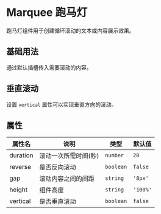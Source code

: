 # Marquee 跑马灯

跑马灯组件用于创建循环滚动的文本或内容展示效果。

## 基础用法

通过默认插槽传入需要滚动的内容。

<demo vue="../../demo/marquee/basic.vue" github="https://github.com/Onion-L/onionl-ui/tree/main/packages/components/marquee" />

## 垂直滚动

设置 `vertical` 属性可以实现垂直方向的滚动。

<demo vue="../../demo/marquee/vertical.vue" github="https://github.com/Onion-L/onionl-ui/tree/main/packages/components/marquee" />

## 属性

| 属性名 | 说明 | 类型 | 默认值 |
|--------|------|------|---------|
| duration | 滚动一次所需时间(秒) | `number` | `20` |
| reverse | 是否反向滚动 | `boolean` | `false` |
| gap | 滚动内容之间的间距 | `string` | `'8px'` |
| height | 组件高度 | `string` | `'100%'` |
| vertical | 是否垂直滚动 | `boolean` | `false` |
